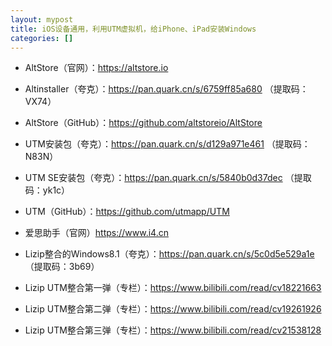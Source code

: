 ```yaml
---
layout: mypost
title: iOS设备通用，利用UTM虚拟机，给iPhone、iPad安装Windows
categories: []
---
```


- AltStore（官网）：<https://altstore.io>

- Altinstaller（夸克）：<https://pan.quark.cn/s/6759ff85a680> （提取码：VX74）

- AltStore（GitHub）：<https://github.com/altstoreio/AltStore>

- UTM安装包（夸克）：<https://pan.quark.cn/s/d129a971e461> （提取码：N83N）

- UTM SE安装包（夸克）：<https://pan.quark.cn/s/5840b0d37dec> （提取码：yk1c）

- UTM（GitHub）：<https://github.com/utmapp/UTM>

- 爱思助手（官网）<https://www.i4.cn>

- Lizip整合的Windows8.1（夸克）：<https://pan.quark.cn/s/5c0d5e529a1e> （提取码：3b69）

- Lizip UTM整合第一弹（专栏）：<https://www.bilibili.com/read/cv18221663>

- Lizip UTM整合第二弹（专栏）：<https://www.bilibili.com/read/cv19261926>

- Lizip UTM整合第三弹（专栏）：<https://www.bilibili.com/read/cv21538128>